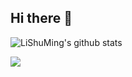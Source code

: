## Hi there 👋


<!--
**LiShuMing/LiShuMing** is a ✨ _special_ ✨ repository because its `README.md` (this file) appears on your GitHub profile.

Here are some ideas to get you started:

- 🔭 I’m currently working on ...
- 🌱 I’m currently learning ...
- 👯 I’m looking to collaborate on ...
- 🤔 I’m looking for help with ...
- 💬 Ask me about ...
- 📫 How to reach me: ...
- 😄 Pronouns: ...
- ⚡ Fun fact: ...
-->


<!--
<div align="center">

[![Typing SVG](https://readme-typing-svg.demolab.com/?font=Lobster&size=36&pause=1000&center=true&vCenter=true&random=true&width=435&lines=Hello%2C+I%27m+LiShuMing)](https://git.io/typing-svg)

[![](https://img.shields.io/badge/telegram-D14836?color=2CA5E0&style=for-the-badge&logo=telegram&logoColor=white)](https://t.me/codedump_notes)
[![](https://img.shields.io/badge/twitter-%231DA1F2.svg?&style=for-the-badge&logo=twitter&logoColor=white)](https://twitter.com/LiShuMing)
[![](https://img.shields.io/badge/Blog-%23FFA500.svg?&style=for-the-badge&logo=rss&logoColor=white)](https://www.codedump.info/)

</div>
-->

<!--
## Statistics
-->

<!-- Copy-paste in your Readme.md file -->

<!--
<a href="https://next.ossinsight.io/widgets/official/compose-user-dashboard-stats?user_id=1998569" target="_blank" style="display: block" align="center">
  <picture>
    <source media="(prefers-color-scheme: dark)" srcset="https://next.ossinsight.io/widgets/official/compose-user-dashboard-stats/thumbnail.png?user_id=1998569&image_size=auto&color_scheme=dark" width="771" height="auto">
    <img alt="Dashboard stats of @LiShuMing" src="https://next.ossinsight.io/widgets/official/compose-user-dashboard-stats/thumbnail.png?user_id=1998569&image_size=auto&color_scheme=light" width="771" height="auto">
  </picture>
</a>
-->

<!-- Made with [OSS Insight](https://ossinsight.io/) -->

<img src="https://github-readme-stats.vercel.app/api?username=LiShuMing&show_icons=true" alt="LiShuMing's github stats"/>
<!--
<img src="https://github-readme-stats.vercel.app/api/top-langs/?username=LiShuMing&layout=compact&langs_count=10&exclude_repo=bustub,huili.github.io,LiShuMing.github.io,bolt-1.3.0-codedump,etcd-3.5.0-codedump,etcd-3.1.10-codedump,postgresql-codedump,linux-kernel-4.15-codedump" alt="LiShuMing's github stats"/>
-->

![](https://github-profile-summary-cards.vercel.app/api/cards/profile-details?username=LiShuMing&theme=transparent)

<!-- 
![](https://github-profile-summary-cards.vercel.app/api/cards/most-commit-language?username=LiShuMing&theme=transparent)
-->

<!--
![](https://github-profile-summary-cards.vercel.app/api/cards/repos-per-language?username=LiShuMing&theme=transparent)
![](https://github-profile-summary-cards.vercel.app/api/cards/stats?username=LiShuMing&theme=transparent)
![](https://github-profile-summary-cards.vercel.app/api/cards/productive-time?username=LiShuMing&theme=transparent)
-->
